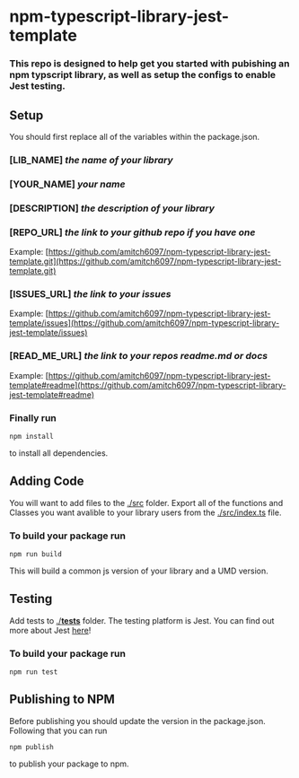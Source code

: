 # npm-typescript-library-jest-template

### This repo is designed to help get you started with pubishing an npm typscript library, as well as setup the configs to enable Jest testing.

## Setup

You should first replace all of the variables within the package.json. 
### [LIB_NAME] _the name of your library_
### [YOUR_NAME] _your name_
### [DESCRIPTION] _the description of your library_
### [REPO_URL] _the link to your github repo if you have one_
  Example: [https://github.com/amitch6097/npm-typescript-library-jest-template.git](https://github.com/amitch6097/npm-typescript-library-jest-template.git)
### [ISSUES_URL] _the link to your issues_ 
  Example: [https://github.com/amitch6097/npm-typescript-library-jest-template/issues](https://github.com/amitch6097/npm-typescript-library-jest-template/issues)
### [READ_ME_URL] _the link to your repos readme.md or docs_
  Example: [https://github.com/amitch6097/npm-typescript-library-jest-template#readme](https://github.com/amitch6097/npm-typescript-library-jest-template#readme)
  

  ### Finally run 
  ```
  npm install
  ```
  to install all dependencies.
  
  ## Adding Code
  
  You will want to add files to the [./src](https://github.com/amitch6097/npm-typescript-library-jest-template/tree/master/src) folder.  Export all of the functions and Classes you want avalible to your library users from the [./src/index.ts](https://github.com/amitch6097/npm-typescript-library-jest-template/tree/master/src/index.ts) file.
  ### To build your package run
  ```
  npm run build
  ````
  This will build a common js version of your library and a UMD version.
  
  ## Testing 
  
  Add tests to [./__tests__](https://github.com/amitch6097/npm-typescript-library-jest-template/tree/master/__tests__) folder.  The testing platform is Jest.  You can find out more about Jest [here](https://jestjs.io/)!
  ### To build your package run
  ```
  npm run test
  ````
  
  ## Publishing to NPM
  
  Before publishing you should update the version in the package.json.  Following that you can run 
  ```
  npm publish
  ```
  to publish your package to npm.
  

  
